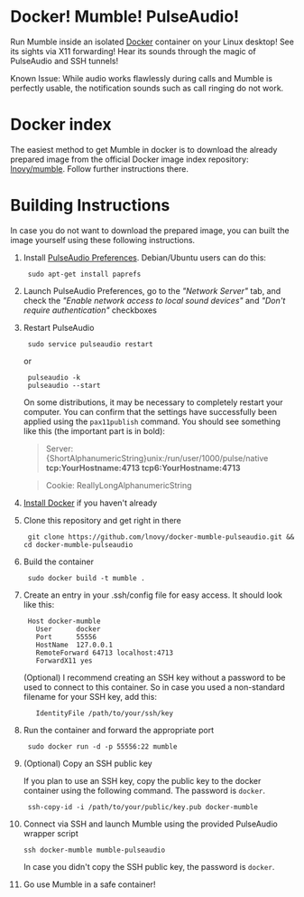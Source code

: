 Docker! Mumble! PulseAudio!
===========================

Run Mumble inside an isolated [Docker](http://www.docker.io) container on your Linux desktop! See its sights via X11 forwarding! Hear its sounds through the magic of PulseAudio and SSH tunnels!

Known Issue: While audio works flawlessly during calls and Mumble is perfectly usable, the notification sounds such as call ringing do not work.

Docker index
============

The easiest method to get Mumble in docker is to download the already prepared image from the official Docker image index repository: [lnovy/mumble](https://index.docker.io/u/lnovy/mumble/). Follow further instructions there.

Building Instructions
=====================

In case you do not want to download the prepared image, you can built the image yourself using these following instructions.

1. Install [PulseAudio Preferences](http://freedesktop.org/software/pulseaudio/paprefs/). Debian/Ubuntu users can do this:

        sudo apt-get install paprefs

2. Launch PulseAudio Preferences, go to the *"Network Server"* tab, and check the *"Enable network access to local sound devices"* and *"Don't require authentication"* checkboxes

3. Restart PulseAudio

        sudo service pulseaudio restart
   
    or
   
        pulseaudio -k
        pulseaudio --start

    On some distributions, it may be necessary to completely restart your computer. You can confirm that the settings have successfully been applied using the `pax11publish` command. You should see something like this (the important part is in bold):

    > Server: {ShortAlphanumericString}unix:/run/user/1000/pulse/native **tcp:YourHostname:4713 tcp6:YourHostname:4713**
    
    > Cookie: ReallyLongAlphanumericString

4. [Install Docker](http://docs.docker.io/en/latest/installation/) if you haven't already

5. Clone this repository and get right in there

        git clone https://github.com/lnovy/docker-mumble-pulseaudio.git && cd docker-mumble-pulseaudio

6. Build the container

        sudo docker build -t mumble .

7. Create an entry in your .ssh/config file for easy access. It should look like this:
        
        Host docker-mumble
          User      docker
          Port      55556
          HostName  127.0.0.1
          RemoteForward 64713 localhost:4713
          ForwardX11 yes
          
    (Optional) I recommend creating an SSH key without a password to be used to connect to this container.
    So in case you used a non-standard filename for your SSH key, add this:
   
          IdentityFile /path/to/your/ssh/key

8. Run the container and forward the appropriate port

        sudo docker run -d -p 55556:22 mumble

9. (Optional) Copy an SSH public key

    If you plan to use an SSH key, copy the public key to the docker container using the following command. The password is `docker`.

        ssh-copy-id -i /path/to/your/public/key.pub docker-mumble

10. Connect via SSH and launch Mumble using the provided PulseAudio wrapper script

        ssh docker-mumble mumble-pulseaudio
     
    In case you didn't copy the SSH public key, the password is `docker`.

11. Go use Mumble in a safe container!


